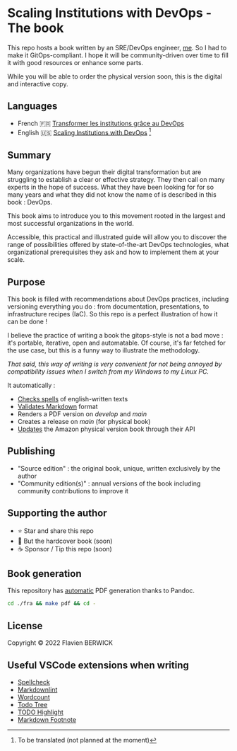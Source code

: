 # Scaling Institutions with DevOps - The book

This repo hosts a book written by an SRE/DevOps engineer, [me](https://berwick.fr). So I had to make it GitOps-compliant. I hope it will be community-driven over time to fill it with good resources or enhance some parts.

While you will be able to order the physical version soon, this is the digital and interactive copy.

## Languages

- French :fr: [Transformer les institutions grâce au DevOps](fra/README.md)
- English :us: [Scaling Institutions with DevOps](eng/README.md) [^1]

## Summary

Many organizations have begun their digital transformation but are struggling to establish a clear or effective strategy. They then call on many experts in the hope of success. What they have been looking for for so many years and what they did not know the name of is described in this book : DevOps.

This book aims to introduce you to this movement rooted in the largest and most successful organizations in the world.

Accessible, this practical and illustrated guide will allow you to discover the range of possibilities offered by state-of-the-art DevOps technologies, what organizational prerequisites they ask and how to implement them at your scale.

## Purpose

This book is filled with recommendations about DevOps practices, including versioning everything you do : from documentation, presentations, to infrastructure recipes (IaC). So this repo is a perfect illustration of how it can be done !

I believe the practice of writing a book the gitops-style is not a bad move : it's portable, iterative, open and automatable. Of course, it's far fetched for the use case, but this is a funny way to illustrate the methodology.

_That said, this way of writing is very convenient for not being annoyed by compatibility issues when I switch from my Windows to my Linux PC._

It automatically :

- [Checks spells](https://github.com/check-spelling/check-spelling/blob/main/.github/workflows/spelling.yml) of english-written texts
- [Validates Markdown](https://github.com/marketplace/actions/markdown-linting-action) format
- Renders a PDF version on _develop_ and _main_
- Creates a release on _main_ (for physical book)
- [Updates](./.github/workflows/publish.yml) the Amazon physical version book through their API

## Publishing

- "Source edition" : the original book, unique, written exclusively by the author
- "Community edition(s)" : annual versions of the book including community contributions to improve it

## Supporting the author

- ⭐ Star and share this repo
- 📓 But the hardcover book (soon)
- ☕ Sponsor / Tip this repo (soon)

## Book generation

This repository has [automatic](.github/workflows/render_pdf.yml) PDF generation thanks to Pandoc.

```bash
cd ./fra && make pdf && cd -
```

## License

Copyright © 2022 Flavien BERWICK

## Useful VSCode extensions when writing

- [Spellcheck](https://github.com/bartosz-antosik/vscode-spellright)
- [Markdownlint](https://github.com/DavidAnson/vscode-markdownlint)
- [Wordcount](https://github.com/Microsoft/vscode-wordcount)
- [Todo Tree](https://github.com/Gruntfuggly/todo-tree)
- [TODO Highlight](https://github.com/wayou/vscode-todo-highlight)
- [Markdown Footnote](https://github.com/houkanshan/vscode-markdown-footnote)

[^1]: To be translated (not planned at the moment)
